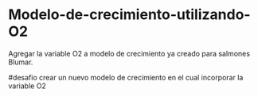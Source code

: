# Modelo-de-crecimiento-utilizando-O2
Agregar la variable O2 a modelo de crecimiento ya creado para salmones Blumar.

#desafio
crear un nuevo modelo de crecimiento en el cual incorporar la variable O2 

